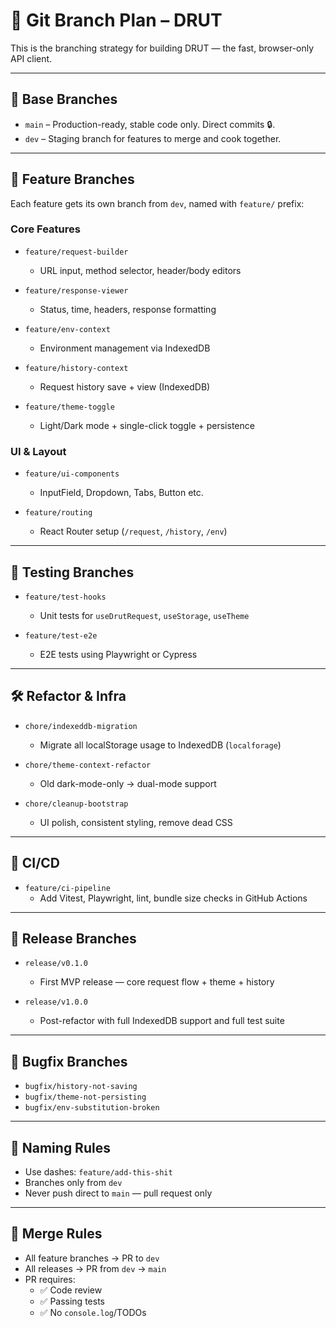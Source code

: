 # 🚀 Git Branch Plan – DRUT

This is the branching strategy for building DRUT — the fast, browser-only API client.

---

## 🧱 Base Branches

- `main` – Production-ready, stable code only. Direct commits 🔒.
- `dev` – Staging branch for features to merge and cook together.

---

## 🌱 Feature Branches

Each feature gets its own branch from `dev`, named with `feature/` prefix:

### Core Features

- `feature/request-builder`  
  - URL input, method selector, header/body editors

- `feature/response-viewer`  
  - Status, time, headers, response formatting

- `feature/env-context`  
  - Environment management via IndexedDB

- `feature/history-context`  
  - Request history save + view (IndexedDB)

- `feature/theme-toggle`  
  - Light/Dark mode + single-click toggle + persistence

### UI & Layout

- `feature/ui-components`  
  - InputField, Dropdown, Tabs, Button etc.

- `feature/routing`  
  - React Router setup (`/request`, `/history`, `/env`)

---

## 🔬 Testing Branches

- `feature/test-hooks`  
  - Unit tests for `useDrutRequest`, `useStorage`, `useTheme`

- `feature/test-e2e`  
  - E2E tests using Playwright or Cypress

---

## 🛠️ Refactor & Infra

- `chore/indexeddb-migration`  
  - Migrate all localStorage usage to IndexedDB (`localforage`)

- `chore/theme-context-refactor`  
  - Old dark-mode-only → dual-mode support

- `chore/cleanup-bootstrap`  
  - UI polish, consistent styling, remove dead CSS

---

## 🧪 CI/CD

- `feature/ci-pipeline`  
  - Add Vitest, Playwright, lint, bundle size checks in GitHub Actions

---

## 🏁 Release Branches

- `release/v0.1.0`  
  - First MVP release — core request flow + theme + history

- `release/v1.0.0`  
  - Post-refactor with full IndexedDB support and full test suite

---

## 🐞 Bugfix Branches

- `bugfix/history-not-saving`
- `bugfix/theme-not-persisting`
- `bugfix/env-substitution-broken`

---

## 👻 Naming Rules

- Use dashes: `feature/add-this-shit`
- Branches only from `dev`
- Never push direct to `main` — pull request only

---

## 🧼 Merge Rules

- All feature branches → PR to `dev`
- All releases → PR from `dev` → `main`
- PR requires:
  - ✅ Code review
  - ✅ Passing tests
  - ✅ No `console.log`/TODOs
